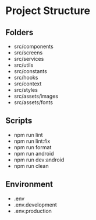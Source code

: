 # Project Structure

## Folders
- src/components
- src/screens
- src/services
- src/utils
- src/constants
- src/hooks
- src/context
- src/styles
- src/assets/images
- src/assets/fonts

## Scripts
- npm run lint
- npm run lint:fix
- npm run format
- npm run android
- npm run dev:android
- npm run clean

## Environment
- .env
- .env.development
- .env.production
